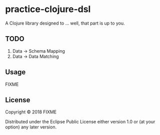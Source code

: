 # practice-clojure-dsl

A Clojure library designed to ... well, that part is up to you.

## TODO

1. Data -> Schema Mapping
2. Data -> Data Matching

## Usage

FIXME

## License

Copyright © 2018 FIXME

Distributed under the Eclipse Public License either version 1.0 or (at
your option) any later version.
